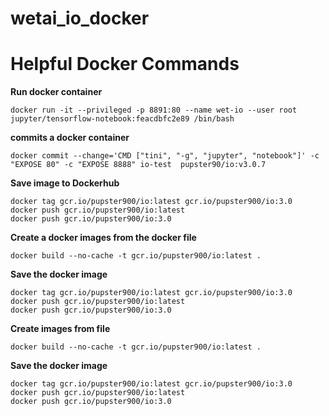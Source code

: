 # wetai_io_docker



# Helpful Docker Commands
**Run docker container**

`docker run -it --privileged -p 8891:80 --name wet-io --user root jupyter/tensorflow-notebook:feacdbfc2e89 /bin/bash `

**commits a docker container**

`docker commit --change='CMD ["tini", "-g", "jupyter", "notebook"]' -c "EXPOSE 80" -c "EXPOSE 8888" io-test  pupster90/io:v3.0.7`

**Save image to Dockerhub**
```
docker tag gcr.io/pupster900/io:latest gcr.io/pupster900/io:3.0
docker push gcr.io/pupster900/io:latest
docker push gcr.io/pupster900/io:3.0
```
**Create a docker images from the docker file**

`docker build --no-cache -t gcr.io/pupster900/io:latest . `

**Save the docker image**
```
docker tag gcr.io/pupster900/io:latest gcr.io/pupster900/io:3.0
docker push gcr.io/pupster900/io:latest
docker push gcr.io/pupster900/io:3.0
```
**Create images from file**

`docker build --no-cache -t gcr.io/pupster900/io:latest . `

**Save the docker image**
```
docker tag gcr.io/pupster900/io:latest gcr.io/pupster900/io:3.0
docker push gcr.io/pupster900/io:latest
docker push gcr.io/pupster900/io:3.0
```
